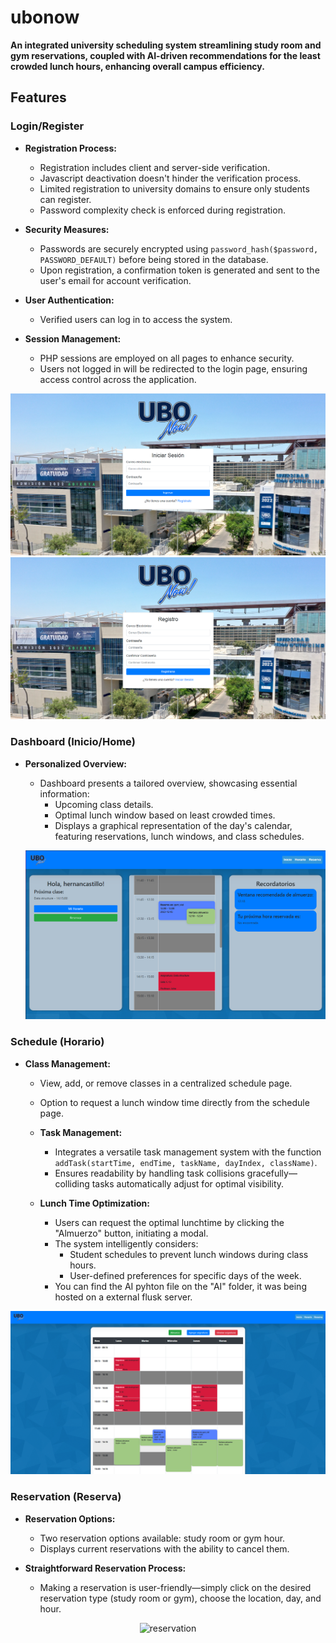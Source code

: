 # ubonow

**An integrated university scheduling system streamlining study room and gym reservations, coupled with AI-driven recommendations for the least crowded lunch hours, enhancing overall campus efficiency.**

## Features

### Login/Register

- **Registration Process:**
  - Registration includes client and server-side verification.
  - Javascript deactivation doesn't hinder the verification process.
  - Limited registration to university domains to ensure only students can register.
  - Password complexity check is enforced during registration.

- **Security Measures:**
  - Passwords are securely encrypted using `password_hash($password, PASSWORD_DEFAULT)` before being stored in the database.
  - Upon registration, a confirmation token is generated and sent to the user's email for account verification.

- **User Authentication:**
  - Verified users can log in to access the system.

- **Session Management:**
  - PHP sessions are employed on all pages to enhance security.
  - Users not logged in will be redirected to the login page, ensuring access control across the application.

![Ubonow Login](/assets/Github/login.png)
![Ubonow Register](/assets/Github/register.png)

### Dashboard (Inicio/Home)

- **Personalized Overview:**
  - Dashboard presents a tailored overview, showcasing essential information:
    - Upcoming class details.
    - Optimal lunch window based on least crowded times.
    - Displays a graphical representation of the day's calendar, featuring reservations, lunch windows, and class schedules.
  
        
  ![Ubonow Dashboard](/assets/Github/dashboard.png)
  
### Schedule (Horario)

- **Class Management:**
  - View, add, or remove classes in a centralized schedule page.
  - Option to request a lunch window time directly from the schedule page.
  

  - **Task Management:**
    - Integrates a versatile task management system with the function `addTask(startTime, endTime, taskName, dayIndex, className)`.
    - Ensures readability by handling task collisions gracefully—colliding tasks automatically adjust for optimal visibility.

  - **Lunch Time Optimization:**
    - Users can request the optimal lunchtime by clicking the "Almuerzo" button, initiating a modal.
    - The system intelligently considers:
      - Student schedules to prevent lunch windows during class hours.
      - User-defined preferences for specific days of the week.
    - You can find the AI pyhton file on the "AI" folder, it was being hosted on a external flusk server.

![Ubonow Schedule](/assets/Github/schedule.png)

### Reservation (Reserva)

- **Reservation Options:**
  - Two reservation options available: study room or gym hour.
  - Displays current reservations with the ability to cancel them.

- **Straightforward Reservation Process:**
  - Making a reservation is user-friendly—simply click on the desired reservation type (study room or gym), choose the location, day, and hour.

<p align="center">
  <img src="/assets/Github/reservation.gif" alt="reservation">
</p>
